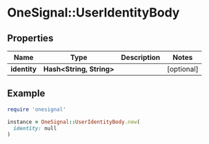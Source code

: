 # OneSignal::UserIdentityBody

## Properties

| Name | Type | Description | Notes |
| ---- | ---- | ----------- | ----- |
| **identity** | **Hash&lt;String, String&gt;** |  | [optional] |

## Example

```ruby
require 'onesignal'

instance = OneSignal::UserIdentityBody.new(
  identity: null
)
```

